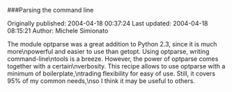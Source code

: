 ###Parsing the command line

Originally published: 2004-04-18 00:37:24
Last updated: 2004-04-18 08:15:21
Author: Michele Simionato

The module optparse was a great addition to Python 2.3, since it is much more\npowerful and easier to use than getopt. Using optparse, writing command-line\ntools is a breeze. However, the power of optparse comes together with a certain\nverbosity. This recipe allows to use optparse with a minimum of boilerplate,\ntrading flexibility for easy of use. Still, it covers 95% of my common needs,\nso I think it may be useful to others.